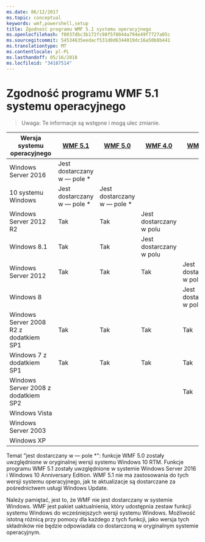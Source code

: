 ```yaml
---
ms.date: 06/12/2017
ms.topic: conceptual
keywords: wmf,powershell,setup
title: Zgodność programu WMF 5.1 systemu operacyjnego
ms.openlocfilehash: f0037dbc3b172fc98f5f8044a794e49f7727a05c
ms.sourcegitcommit: 54534635eedacf531d8d6344019dc16a50b8b441
ms.translationtype: MT
ms.contentlocale: pl-PL
ms.lasthandoff: 05/16/2018
ms.locfileid: "34187514"
---
```

# <a name="wmf-51-operating-system-compatibility"></a>Zgodność programu WMF 5.1 systemu operacyjnego #

> Uwaga: Te informacje są wstępne i mogą ulec zmianie.

| Wersja systemu operacyjnego | [WMF 5.1](https://aka.ms/wmf51download) | [WMF 5.0](https://aka.ms/wmf5download) | [WMF 4.0](https://aka.ms/wmf4download) |  [WMF 3.0](https://aka.ms/wmf3download) | [WMF 2.0](https://aka.ms/wmf2download) |
| ------------------------ | ----------- | ----------- | ----------- | ------------ |  ------------- |
| Windows Server 2016 | Jest dostarczany w — pole * |  |  |  |  |
| 10 systemu Windows | Jest dostarczany w — pole * | Jest dostarczany w — pole *  | | | |
| Windows Server 2012 R2| Tak | Tak | Jest dostarczany w polu |  |  |
| Windows 8.1 | Tak | Tak |  Jest dostarczany w polu |  |  |
| Windows Server 2012 | Tak | Tak | Tak |  Jest dostarczany w polu | |
| Windows 8 |  |  |  | Jest dostarczany w polu | |
| Windows Server 2008 R2 z dodatkiem SP1 | Tak | Tak | Tak |  Tak| Jest dostarczany w polu |
| Windows 7 z dodatkiem SP1  | Tak | Tak | Tak | Tak | Jest dostarczany w polu |
| Windows Server 2008 z dodatkiem SP2 | | | | Tak | Tak |
| Windows Vista | | | | | Tak |
| Windows Server 2003| | | |  | Tak |
| Windows XP | | | |  | Tak |


Temat "jest dostarczany w — pole *": funkcje WMF 5.0 zostały uwzględnione w oryginalnej wersji systemu Windows 10 RTM.
Funkcje programu WMF 5.1 zostały uwzględnione w systemie Windows Server 2016 i Windows 10 Anniversary Edition.
WMF 5.1 nie ma zastosowania do tych wersji systemu operacyjnego, jak te aktualizacje są dostarczane za pośrednictwem usługi Windows Update.


Należy pamiętać, jest to, że WMF nie jest dostarczany w systemie Windows.
WMF jest pakiet uaktualnienia, który udostępnia zestaw funkcji systemu Windows do wcześniejszych wersji systemu Windows.
Możliwość istotną różnicą przy pomocy dla każdego z tych funkcji, jako wersja tych składników nie będzie odpowiadała co dostarczoną w oryginalnym systemie operacyjnym.
